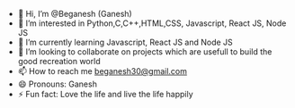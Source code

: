 - 👋 Hi, I’m @Beganesh (Ganesh)
- 👀 I’m interested in Python,C,C++,HTML,CSS, Javascript, React JS, Node JS
- 🌱 I’m currently learning Javascript, React JS and Node JS
- 💞️ I’m looking to collaborate on projects which are usefull to build the good recreation world
- 📫 How to reach me beganesh30@gmail.com
- 😄 Pronouns: Ganesh
- ⚡ Fun fact: Love the life and live the life happily

<!---
Benganesh/Benganesh is a ✨ special ✨ repository because its `README.md` (this file) appears on your GitHub profile.
You can click the Preview link to take a look at your changes.
--->
